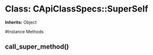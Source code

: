 # Class: CApiClassSpecs::SuperSelf
**Inherits:** Object
    




#Instance Methods
## call_super_method() [](#method-i-call_super_method)

